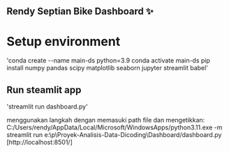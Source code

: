 ## Rendy Septian Bike Dashboard ✨

# Setup environment
'conda create --name main-ds python=3.9
conda activate main-ds
pip install numpy pandas scipy matplotlib seaborn jupyter streamlit babel'

## Run steamlit app

'streamlit run dashboard.py'

menggunakan langkah dengan memasuki path file dan mengetikkan:
 C:/Users/rendy/AppData/Local/Microsoft/WindowsApps/python3.11.exe -m streamlit run e:\p\Proyek-Analisis-Data-Dicoding\Dashboard/dashboard.py [http://localhost:8501/]   
